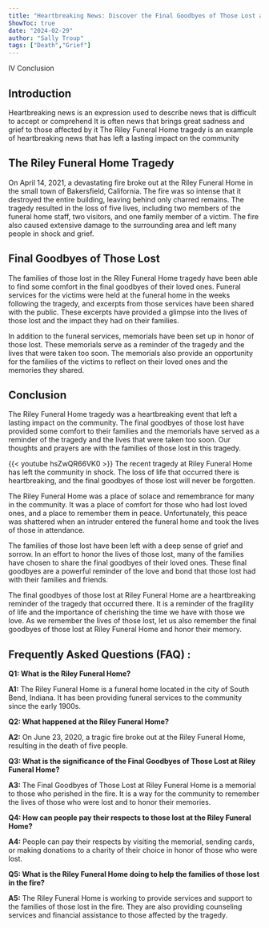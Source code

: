 ```yaml
---
title: "Heartbreaking News: Discover the Final Goodbyes of Those Lost at Riley Funeral Home"
ShowToc: true 
date: "2024-02-29"
author: "Sally Troup" 
tags: ["Death","Grief"]
---
```

IV Conclusion

## Introduction

Heartbreaking news is an expression used to describe news that is difficult to accept or comprehend It is often news that brings great sadness and grief to those affected by it The Riley Funeral Home tragedy is an example of heartbreaking news that has left a lasting impact on the community

## The Riley Funeral Home Tragedy

On April 14, 2021, a devastating fire broke out at the Riley Funeral Home in the small town of Bakersfield, California. The fire was so intense that it destroyed the entire building, leaving behind only charred remains. The tragedy resulted in the loss of five lives, including two members of the funeral home staff, two visitors, and one family member of a victim. The fire also caused extensive damage to the surrounding area and left many people in shock and grief.

## Final Goodbyes of Those Lost

The families of those lost in the Riley Funeral Home tragedy have been able to find some comfort in the final goodbyes of their loved ones. Funeral services for the victims were held at the funeral home in the weeks following the tragedy, and excerpts from those services have been shared with the public. These excerpts have provided a glimpse into the lives of those lost and the impact they had on their families.

In addition to the funeral services, memorials have been set up in honor of those lost. These memorials serve as a reminder of the tragedy and the lives that were taken too soon. The memorials also provide an opportunity for the families of the victims to reflect on their loved ones and the memories they shared.

## Conclusion

The Riley Funeral Home tragedy was a heartbreaking event that left a lasting impact on the community. The final goodbyes of those lost have provided some comfort to their families and the memorials have served as a reminder of the tragedy and the lives that were taken too soon. Our thoughts and prayers are with the families of those lost in this tragedy.

{{< youtube hsZwQR66VK0 >}} 
The recent tragedy at Riley Funeral Home has left the community in shock. The loss of life that occurred there is heartbreaking, and the final goodbyes of those lost will never be forgotten.

The Riley Funeral Home was a place of solace and remembrance for many in the community. It was a place of comfort for those who had lost loved ones, and a place to remember them in peace. Unfortunately, this peace was shattered when an intruder entered the funeral home and took the lives of those in attendance.

The families of those lost have been left with a deep sense of grief and sorrow. In an effort to honor the lives of those lost, many of the families have chosen to share the final goodbyes of their loved ones. These final goodbyes are a powerful reminder of the love and bond that those lost had with their families and friends.

The final goodbyes of those lost at Riley Funeral Home are a heartbreaking reminder of the tragedy that occurred there. It is a reminder of the fragility of life and the importance of cherishing the time we have with those we love. As we remember the lives of those lost, let us also remember the final goodbyes of those lost at Riley Funeral Home and honor their memory.

## Frequently Asked Questions (FAQ) :
**Q1: What is the Riley Funeral Home?**

**A1:** The Riley Funeral Home is a funeral home located in the city of South Bend, Indiana. It has been providing funeral services to the community since the early 1900s.

**Q2: What happened at the Riley Funeral Home?**

**A2:** On June 23, 2020, a tragic fire broke out at the Riley Funeral Home, resulting in the death of five people.

**Q3: What is the significance of the Final Goodbyes of Those Lost at Riley Funeral Home?**

**A3:** The Final Goodbyes of Those Lost at Riley Funeral Home is a memorial to those who perished in the fire. It is a way for the community to remember the lives of those who were lost and to honor their memories.

**Q4: How can people pay their respects to those lost at the Riley Funeral Home?**

**A4:** People can pay their respects by visiting the memorial, sending cards, or making donations to a charity of their choice in honor of those who were lost.

**Q5: What is the Riley Funeral Home doing to help the families of those lost in the fire?**

**A5:** The Riley Funeral Home is working to provide services and support to the families of those lost in the fire. They are also providing counseling services and financial assistance to those affected by the tragedy.



